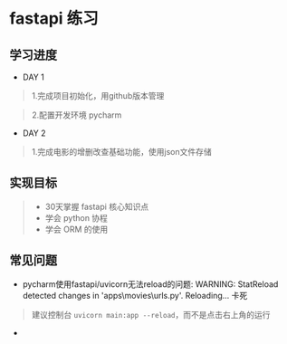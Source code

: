 # fastapi 练习

## 学习进度
- DAY 1 
> 1.完成项目初始化，用github版本管理

> 2.配置开发环境 pycharm
- DAY 2
> 1.完成电影的增删改查基础功能，使用json文件存储

## 实现目标
> - 30天掌握 fastapi 核心知识点
> - 学会 python 协程
> - 学会 ORM 的使用

## 常见问题
- pycharm使用fastapi/uvicorn无法reload的问题:
WARNING:  StatReload detected changes in 'apps\movies\urls.py'. Reloading...
卡死
> 建议控制台 ``` uvicorn main:app --reload ```，而不是点击右上角的运行
- 
```python



```

